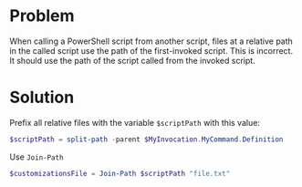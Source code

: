 # Problem

When calling a PowerShell script from another script, files at a relative path in the called script use the path of the first-invoked script. This is incorrect. It should use the path of the script called from the invoked script.  

# Solution

Prefix all relative files with the variable `$scriptPath` with this value:   

```powershell
$scriptPath = split-path -parent $MyInvocation.MyCommand.Definition
```

Use `Join-Path`  

```powershell
$customizationsFile = Join-Path $scriptPath "file.txt"
```